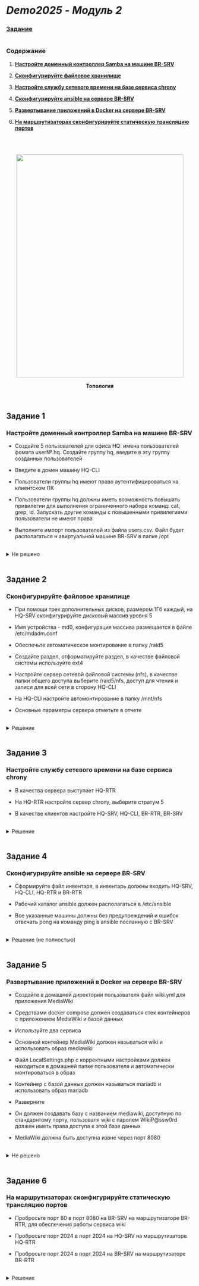 # *Demo2025 - Модуль 2*

### **[Задание](https://github.com/damh66/demo2025/blob/main/%D0%9A%D0%9E%D0%94%2009.02.06-1-2025%20%D0%A2%D0%BE%D0%BC%201%20(%D1%81%D0%BE%D0%BA%D1%80).pdf)**

#

### Содержание

1. **[Настройте доменный контроллер Samba на машине BR-SRV](https://github.com/damh66/demo2025/blob/main/module2/README.md#%D0%B7%D0%B0%D0%B4%D0%B0%D0%BD%D0%B8%D0%B5-1)**

2. **[Сконфигурируйте файловое хранилище](https://github.com/damh66/demo2025/blob/main/module2/README.md#%D0%B7%D0%B0%D0%B4%D0%B0%D0%BD%D0%B8%D0%B5-2)**

3. **[Настройте службу сетевого времени на базе сервиса chrony](https://github.com/damh66/demo2025/tree/main/module2#%D0%B7%D0%B0%D0%B4%D0%B0%D0%BD%D0%B8%D0%B5-3)**

4. **[Сконфигурируйте ansible на сервере BR-SRV](https://github.com/damh66/demo2025/tree/main/module2#%D0%B7%D0%B0%D0%B4%D0%B0%D0%BD%D0%B8%D0%B5-4)**

5. **[Развертывание приложений в Docker на сервере BR-SRV](https://github.com/damh66/demo2025/tree/main/module2#%D0%B7%D0%B0%D0%B4%D0%B0%D0%BD%D0%B8%D0%B5-5)**

6. **[На маршрутизаторах сконфигурируйте статическую трансляцию портов](https://github.com/damh66/demo2025/tree/main/module2#%D0%B7%D0%B0%D0%B4%D0%B0%D0%BD%D0%B8%D0%B5-6)**

<br/>

<br/>

<p align="center">
  <img width="450" height="600" src="https://github.com/user-attachments/assets/8ee209f5-6fed-4f03-bbe3-e202155957b3"
<p\>
<p align="center"><strong>Топология</strong></p>

<br/>

## Задание 1

### Настройте доменный контроллер Samba на машине BR-SRV

- Создайте 5 пользователей для офиса HQ: имена пользователей фомата user№.hq. Создайте группу hq, введите в эту группу созданных пользователей

- Введите в домен машину HQ-CLI

- Пользователи группы hq имеют право аутентифицироваться на клиентском ПК

- Пользователи группы hq должны иметь возможность повышать привилегии для выполнения ограниченного набора команд: cat, grep, id. Запускать другие команды с повышенными привилегиями пользователи не имеют права

- Выполните импорт пользователей из файла users.csv. Файл будет располагаться н авиртуальной машине BR-SRV в папке /opt

<br/>

<details>
<summary>Не решено</summary>
<br/>

</details>

<br/>

## Задание 2

### Сконфигурируйте файловое хранилище

- При помощи трех дополнительных дисков, размером 1Гб каждый, на HQ-SRV сконфигурируйте дисковый массив уровня 5

- Имя устройства - md0, конфигурация массива размещается в файле /etc/mdadm.conf

- Обеспечьте автоматическое монтирование в папку /raid5

- Создайте раздел, отформатируйте раздел, в качестве файловой системы используйте ext4

- Настройте сервер сетевой файловой системы (nfs), в качестве папки общего доступа выберите /raid5/nfs, доступ для чтения и записи для всей сети в сторону HQ-CLI

- На HQ-CLI настройте автомонтирование в папку /mnt/nfs

- Основные параметры сервера отметьте в отчете

<br/>

<details>
<summary>Решение</summary>
<br/>

#### Создание RAID

Просматриваем имена добавленных дисков:
```yml
lsblk
```
> Вывод:
> ```yml
> sdb  8:16  0  1G  0  disk
> sdc  8:32  0  1G  0  disk
> sdd  8:48  0  1G  0  disk
> ```

<br/>

Обнуляем суперблоки для добавленных дисков:
```yml
mdadm --zero-superblock --force /dev/sd{b,c,d}
```
> Вывод:
> ```yml
> mdadm: Unrecongised md component device - /dev/sdx
> ```
> > Гласит о том, что диски не использовались ранее для **RAID**

<br/>

Удаляем старые метаданные и подпись на дисках:
```yml
wipefs --all --force /dev/sd{b,c,d}
```

<br/>

Создаем **RAID**:
```yml
mdadm --create /dev/md0 -l 5 -n 3 /dev/sd{b,c,d}
```
> **/dev/md0** - название RAID после сборки
>
> **-l 5** - уровень RAID
>
> **-n 3** - количество дисков, из которых собирается массив
>
> **/dev/sd{b,c,d}** - диски, из которых выполняется сборка

<br/>

Проверяем:
```yml
lsblk
```
> Вывод:
> ```yml
> sdb  8:16  0  1G  0  disk
>   md0  9:0  0  2G  0  raid5
> sdc  8:32  0  1G  0  disk
>   md0  9:0  0  2G  0  raid5
> sdd  8:48  0  1G  0  disk
>   md0  9:0  0  2G  0  raid5
> ```

<br/>

#### Создание файла `mdadm.conf`

Создаем директорию для файла:
```yml
mkdir /etc/mdadm
```

<br/>

Заполняем файл информацией:
```yml
echo "DEVICE partitions" > /etc/mdadm/mdadm.conf
mdadm --detail --scan | awk '/ARRAY/ {print}' >> /etc/mdadm/mdadm.conf
```

<br/>

#### Создание файловой системы и монтирование RAID-массива

Создаем директорию для монтирования массива:
```yml
mkdir /mnt/raid5
```

<br/>

Добавляем строку в **`/etc/fstab`**:
```yml
/dev/md0  /mnt/raid5  ext4  defaults  0  0
```

<br/>

Монтируем:
```yml
mount -a
```

<br/>

Проверяем монтирование:
```yml
df -h
```
> Вывод:
> ```yml
> /dev/md0  2.0G  24K  1.9G  1%  /mnt/raid5
> ```

<br/>

#### Настройка NFS

Устанавливаем пакеты для **NFS-сервера**:
```yml
apt-get install -y nfs-{server,utils}
```

<br/>

Создаем директорию для общего доступа:
```yml
mkdir /mnt/raid5/nfs
```

<br/>

Выдаем права на чтение и запись этой директории:
```yml
chmod 766 /mnt/raid5/nfs
```

<br/>

Добавляем строку в **`/etc/exports`**:
```yml
/mnt/raid5/nfs 192.168.200.0/28(rw,no_root_squash)
```
> **/mnt/raid5/nfs** - общий ресурс
>
> **192.168.200.0/28** - клиентская сеть, которой разрешено монтирование общего ресурса
>
> **rw** — разрешены чтение и запись
>
> **no_root_squash** — отключение ограничения прав **root**

<br/>

Экспортируем файловую систему, которую прописали ранее:
```yml
exportfs -arv
```
> **-a** - экспортировать все указанные каталоги
>
> **-r** - повторный экспорт всех каталогов, синхронизируя **/var/lib/nfs/etab** с **/etc/exports** и файлами в **/etc/exports.d**
>
> **-v** - подробный вывод

<br/>

Запускаем и добавляем в автозагрузку **NFS-сервер**:
```yml
systemctl enable --now nfs-server
```

<br/>

#### Настройка клиента

Устанавливаем требуемые пакеты для **NFS-клиента**:
```yml
apt-get update && apt-get install -y nfs-{utils,clients}
```

<br/>

Создаем директорию для общего ресурса:
```yml
mkdir /mnt/nfs
```

<br/>

Выдаем права этой директории:
```yml
chmod 777 /mnt/nfs
```

<br/>

Добавляем строку в **`/etc/fstab`** для автоматического монтирования общего ресурса:
```yml
192.168.100.62:/mnt/raid5/nfs  /mnt/nfs  nfs  defaults  0  0
```

<br/>

Монтируем общий ресурс:
```yml
mount -a
```

<br/>

Проверяем монтирование:
```yml
df -h
```
> Вывод:
> ```yml
> 192.168.100.62:/mnt/raid5/nfs  2,0G  0  1,9G  0%  /mnt/nfs
> ```
</details>

<br/>

## Задание 3

### Настройте службу сетевого времени на базе сервиса chrony

- В качества сервера выступает HQ-RTR

- На HQ-RTR настройте сервер chrony, выберите стратум 5

- В качестве клиентов настройте HQ-SRV, HQ-CLI, BR-RTR, BR-SRV

<br/>

<details>
<summary>Решение</summary>
<br/>

**Так как на HQ-RTR нет утилиты chrony и возможность выбора стратума, NTP-сервером будет выступать ISP**

#### Конфигурация NTP-сервера (ISP)

Скачиваем пакет **chrony**:
```yml
apt-get install -y chrony
```

<br/>

Приводим начало файла **`/etc/chrony.conf`** к следующему виду:
```yml
# Use public servers from the pool.ntp.org project.
# Please consider joining the pool (https://www.pool.ntp.org/join.html
#pool pool.ntp.org iburst

server 127.0.0.1 iburst prefer
hwtimestamp *
local stratum 5
allow 0/0
```
> **server 127.0.0.1** - указываем сервером синхронизации самого себя
> > **iburst** - принудительно отправляет пакеты для точности синхронизации
> > 
> > **prefer** - отдает приоритет этому серверу
>
> **hwtimestamp** * - указывает сетевой интерфейс как собственный источник времени и синхронизирует клиентов с ним
>
> **local stratum 5** - указание иерархического уровня
>
> **allow 0/0** - разрешает подключение с любого IP-адреса

<br/>

Запускаем и добавляем в автозагрузку утилиту **chronyd**:
```yml
systemctl enable --now chronyd
```

<br/>

#### Проверка конфигурации NTP-сервера

Получаем вывод источников времени с помощью команды:
```yml
chronyc sources
```
> Вывод:
> ```yml
> MS Name/IP address        Stratum  Poll  Reach  LastRx  Last  sample
> =============================================================================
> ^/ localhost.localdomain  0        8     377    -       +0ns[  +0ns] +/-  0ns
> ```

<br/>

Получаем вывод **уровня стратума** с помощью связки команд:
```yml
chronyc tracking | grep Stratum
```
> Вывод:
> ```yml
> Stratum: 5
> ```

<br/>

#### Конфигурация NTP-клиента EcoRouter

Указываем IP-адрес **NTP-сервера**:
```yml
ntp server 172.16.4.1
```

<br/>

Указываем часовой пояс:
```yml
ntp timezone utc+5
```

<br/>

#### Проверка конфигурации NTP-клиента EcoRouter

Проверяем командой:
```yml
show ntp status
```
> Вывод:
> ```yml
> Status Description
> *      best
> +      sync
> -      failed
> ?      unknown
>
> ----------------------------------------------------------------------------------------------------
> Status  |  VR name  |  Server  |  Stratum  |  Delay  |  Version  |  Offset  |  Last  |  Source IP
> ----------------------------------------------------------------------------------------------------
>        *|    default|172.16.4.1|          5|   0.0391|          4|    0.0036|    3:26|        

#### Конфигурация NTP-клиента Alt Linux

Скачиваем пакет **chrony**:
```yml
apt-get install chrony
```

<br/>

Добавляем строку в **`/etc/chrony.conf`**:
```yml
echo "server 172.16.4.1 iburst prefer >> /etc/chrony.conf
```
> **iburst** - принудительно отправляет пакеты для точности синхронизации
>
> **prefer** - отдает приоритет этому серверу

<br/>

Запускаем утилиту **chrony** и добавляем ее в автозагрузку:
```yml
systemctl enable --now chronyd
```

<br/>

#### Проверка конфигурации NTP-клиента Alt Linux

Проверка NTP-клиента на Alt Linux аналогична **[проверке NTP-сервера на Alt Linux](https://github.com/damh66/demo2025/tree/main/module2#%D0%BF%D1%80%D0%BE%D0%B2%D0%B5%D1%80%D0%BA%D0%B0-%D0%BA%D0%BE%D0%BD%D1%84%D0%B8%D0%B3%D1%83%D1%80%D0%B0%D1%86%D0%B8%D0%B8-ntp-%D1%81%D0%B5%D1%80%D0%B2%D0%B5%D1%80%D0%B0)**

</details>

<br/>

## Задание 4

### Сконфигурируйте ansible на сервере BR-SRV

- Сформируйте файл инвентаря, в инвентарь должны входить HQ-SRV, HQ-CLI, HQ-RTR и BR-RTR

- Рабочий каталог ansible должен располагаться в /etc/ansible

- Все указанные машины должны без предупреждений и ошибок отвечать pong на команду ping в ansible посланную с BR-SRV

<br/>

<details>
<summary>Решение (не полностью)</summary>
<br/>

#### Установка Python

Скачиваем архив с последней версией **Python** во временную директорию **`/tmp`**:
```yml
wget https://www.python.org/ftp/python/3.14.0/Python-3.14.0a1.tgz
```

<br/>

Разархивируем скачанный архив:
```yml
tar zxvf Python-3.14.0a1.tgz
```

<br/>

Копируем полученную папку и сразу переходим в нее:
```yml
cp -r Python-3.14.0a1 /usr/local/bin
```

<br/>

Устанавливаем зависимости для компиляции:
```yml
apt-get install ansible zlib-devel libssl-devel libsqlite3-devel libffi-devel gcc pip
```

<br/>

Добавляем параметры для компиляции:
```yml
./configure --prefix=/usr/local --with-ensurepip=install
```
> **--prefix=/usr/local** - указание корневой директории
>
> **--with-ensurepip=install** - обеспечивает поддержку начальной загрузки установщика pip в виртуальную среду или существующую установку Python

<br/>

Командой **`python3.14`** проверяем, что **Python** установился, получив следующий вывод:
```yml
Python 3.14.0a1 (main, Nov 2 2024, 28:18:22) [GCC 10.3.1 20210703 (ALT Sisyphus 10.3.1-alt2)] on linux
Type "help", "copyright", "credits" or "license" for more information.
>>>
```

<br/>

#### Создание виртуального окружения

Создаем директорию для **ansible**:
```yml
mkdir /etc/ansible
```

</br>

В ранее созданной директории создаем виртуальной окружение:
```yml
python3.14 -m vent .env
```

<br/>

Активируем его:
```yml
source .env/bin/activate
```

<br/>

После активации окружения мы увидим изменения оболочки:
```yml
(.env) [root@br-srv ~]#
```

#### Конфигурация SSH Alt Linux

Затронутые строки в конфигурационном файле **SSH** **`/etc/openssh/sshd_config`** должны выглядеть следующим образом:
```yml
Port 2024
MaxAuthTries 2
PubkeyAuthentication yes
PasswordAuthentication yes
Banner /etc/openssh/bannermotd
AllowUsers  sshuser
```
> Первоначальная настройка **SSH** производилась в задании **[Настройка безопасного удаленного доступа на серверах HQ-SRV и BR-SRV](https://github.com/damh66/demo2025/tree/main/module1#%D0%B7%D0%B0%D0%B4%D0%B0%D0%BD%D0%B8%D0%B5-5)** из **[Модуля 1](https://github.com/damh66/demo2025/tree/main/module1#demo2025---%D0%BC%D0%BE%D0%B4%D1%83%D0%BB%D1%8C-1)**

<br/>

На **BR-SRV** генерируем ключи **RSA**:
```yml
ssh-keygen -t rsa
```
> Расположение ключей и пароль не важны

<br/>

Передаем ключи на **HQ-SRV** и **HQ-CLI**:
```yml
ssh-copy-id sshuser@192.168.100.62 -p 2024
ssh-copy-id sshuser@192.168.200.14 -p 2024
```

<br/>

#### Конфигурация Ansible

Для начала создаем **конфигурационный файл**:
```yml
[defaults]

inventory = ./inventory.yml
interpreter_python = /usr/bin/python3.9
ask_pass = False
host_key_checking = False
```
> **inventory = ./inventory.yml** - путь до инвентарного файла
>
> **interpreter_python = /usr/bin/python3.9** - указание python3.9 в качестве интерпретатора Python
>
> **ask_pass = False** - отказ от запроса пароля для подключения
>
> **host_key_checking = False** - отключение проверки ключа хоста

<br/>

Далее заполняем инвентарный файл:
```yml
VMs:
  hosts:
    HQ-SRV:
      ansible_host: 192.168.100.62
      ansible_user: sshuser
      ansible_port: 2024
    HQ-CLI:
      ansible_host: 192.168.200.14
      ansible_user: sshuser
      ansible_port: 2024
    HQ-RTR:
      ansible_host: 192.168.100.1
      ansible_user: net_admin
      ansible_password: P@ssw0rd
    BR-RTR:
      ansible_host: 192.168.0.1
      ansible_user: net_admin
      ansible_password: P@ssw0rd
```

<br/>

Выполняем команду для **ping**`а всех машин:
```
ansible -m ping all
```
> **-m (--module-name)** - параметр для указания модуля
>
> **ping** - модуль
>
> **all** - выполнить модуль для всех виртуальных машин, указанных в инвентарном файле


</details>

<br/>

## Задание 5

### Развертывание приложений в Docker на сервере BR-SRV

- Создайте в домашней директории пользователя файл wiki.yml для приложения MediaWiki

- Средствами docker compose должен создаваться стек контейнеров с приложением MediaWiki и базой данных

- Используйте два сервиса

- Основной контейнер MediaWiki должен называться wiki и использовать образ mediawiki

- Файл LocalSettings.php с корректными настройками должен находиться в домашней папке пользователя и автоматически монтироваться в образ

- Контейнер с базой данных должен называться mariadb и использовать образ mariadb

- Разверните

- Он должен создавать базу с названием mediawiki, доступную по стандарнтому порту, пользоваля wiki с паролем WikiP@ssw0rd должен иметь права доступа к этой базе данных

- MediaWiki должна быть доступна извне через порт 8080

<br/>

<details>
<summary>Не решено</summary>
<br/>



</details>

<br/>

## Задание 6

### На маршрутизаторах сконфигурируйте статическую трансляцию портов

- Пробросьте порт 80 в порт 8080 на BR-SRV на маршрутизаторе BR-RTR, для обеспечения работы сервиса wiki

- Пробросьте порт 2024 в порт 2024 на HQ-SRV на маршрутизаторе HQ-RTR

- Пробросьте порт 2024 в порт 2024 на BR-SRV на маршрутизаторе BR-RTR

<br/>

<details>
<summary>Решение</summary>
<br/>

#### Конфигурация BR-RTR

Проброс портов с 80 на 8080 для работы сервиса **wiki**:
```yml
ip nat source static tcp 192.168.0.1 80 192.168.0.30 8080
```

<br/>

Проброс портов с 2024 на 2024:
```yml
ip nat source static tcp 192.168.0.1 2024 192.168.0.30 2024
```

<br/>

#### Конфигурация HQ-RTR

Проброс портов с 2024 на 2024:
```yml
ip nat source static tcp 192.168.100.1 2024 192.168.100.62 2024
```

</details>

<br/>
